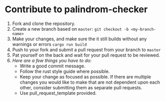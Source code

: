 # Contribute to palindrom-checker

1. Fork and clone the repository.
1. Create a new branch based on `master`: `git checkout -b <my-branch-name>`
1. Make your changes, and make sure the it still builds without any warnings or errors `cargo run build`
1. Push to your fork and submit a pull request from your branch to `master`
1. Pat yourself on the back and wait for your pull request to be reviewed.
1. *Here are a few things you have to do:*
   - Write a good commit message.
   - Follow the rust style guide where possible.
   - Keep your change as focused as possible. If there are multiple changes you would like to make that are not dependent upon each other, consider submitting them as separate pull requests.
   - Use pull_request_template provided.
